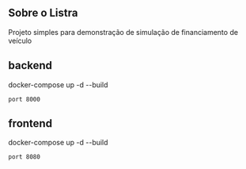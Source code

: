 ## Sobre o Listra

Projeto simples para demonstração de simulação de financiamento de veículo


## backend

docker-compose up -d --build

```
port 8000
```

## frontend

docker-compose up -d --build

```
port 8080
```
